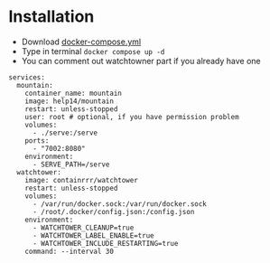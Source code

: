 # Installation

- Download [docker-compose.yml](https://github.com/help-14/mountain/blob/main/blob/main/docker-compose.yml)
- Type in terminal `docker compose up -d`
- You can comment out watchtowner part if you already have one

```
services:
  mountain:
    container_name: mountain
    image: help14/mountain
    restart: unless-stopped
    user: root # optional, if you have permission problem
    volumes:
      - ./serve:/serve
    ports:
      - "7002:8080"
    environment:
      - SERVE_PATH=/serve
  watchtower:
    image: containrrr/watchtower
    restart: unless-stopped
    volumes:
      - /var/run/docker.sock:/var/run/docker.sock
      - /root/.docker/config.json:/config.json
    environment:
      - WATCHTOWER_CLEANUP=true
      - WATCHTOWER_LABEL_ENABLE=true
      - WATCHTOWER_INCLUDE_RESTARTING=true
    command: --interval 30
```